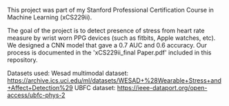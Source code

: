 This project was part of my Stanford Professional Certification Course in Machine Learning (xCS229ii). 

The goal of the project is to detect presence of stress from heart rate measure by wrist worn PPG devices (such as fitbits, Apple watches, etc).
We designed a CNN model that gave a 0.7 AUC and 0.6 accuracy. Our process is documented in the 'xCS229ii_final Paper.pdf' included in this repository.

Datasets used:
Wesad multimodal dataset: https://archive.ics.uci.edu/ml/datasets/WESAD+%28Wearable+Stress+and+Affect+Detection%29
UBFC dataset: https://ieee-dataport.org/open-access/ubfc-phys-2

